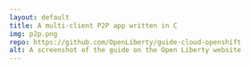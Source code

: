```yaml
---
layout: default
title: A multi-client P2P app written in C
img: p2p.png
repo: https://github.com/OpenLiberty/guide-cloud-openshift
alt: A screenshot of the guide on the Open Liberty website
---
```


